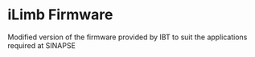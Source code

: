 # iLimb Firmware

Modified version of the firmware provided by IBT to suit the applications required at SINAPSE
